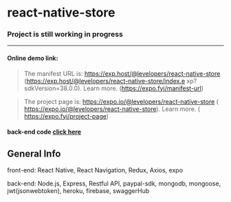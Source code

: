 # react-native-store


### Project is still working in progress
---
#### Online demo link:

>The manifest URL is: https://exp.host/@levelopers/react-native-store (​https://exp.host/@levelopers/react-native-store/index.e
xp?sdkVersion=38.0.0​). Learn more. (​https://expo.fyi/manifest-url​)

>The project page is: https://expo.io/@levelopers/react-native-store (​https://expo.io/@levelopers/react-native-store​). Learn
more. (​https://expo.fyi/project-page​)
#### back-end code [click here](https://github.com/levelopers/Ecommerce-Nodejs)

## General Info 

front-end: React Native, React Navigation, Redux, Axios, expo 

back-end: Node.js, Express, Restful API, paypal-sdk, mongodb, mongoose, jwt(jsonwebtoken), heroku, firebase, swaggerHub






